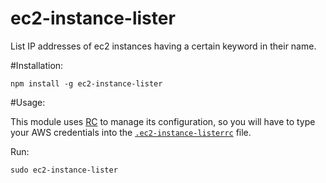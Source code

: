 ec2-instance-lister
=================

List IP addresses of ec2 instances having a certain keyword in their name.

#Installation:
```
npm install -g ec2-instance-lister
```

#Usage:


This module uses [RC](https://www.npmjs.org/package/rc) to manage its configuration, so you will have to type your AWS credentials into the [```.ec2-instance-listerrc```](example/.ec2-instance-listerrc) file.

Run:

```
sudo ec2-instance-lister
```
